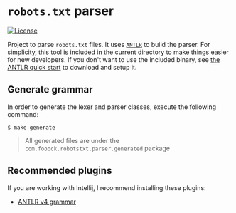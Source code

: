 # `robots.txt` parser

[![License](https://img.shields.io/badge/License-GPLv3%202.0-brightgreen.svg?style=for-the-badge)](https://www.gnu.org/licenses/gpl-3.0)

Project to parse `robots.txt` files. It uses [`ANTLR`](https://www.antlr.org/) to build the parser.
For simplicity, this tool is included in the current directory to make things easier for new developers. If you
don't want to use the included binary, see [the ANTLR quick start](https://www.antlr.org/) to download and setup it.

## Generate grammar

In order to generate the lexer and parser classes, execute the following command:

```
$ make generate
```
>All generated files are under the `com.fooock.robotstxt.parser.generated` package

## Recommended plugins

If you are working with Intellij, I recommend installing these plugins:

* [ANTLR v4 grammar](https://plugins.jetbrains.com/plugin/7358-antlr-v4-grammar-plugin)
